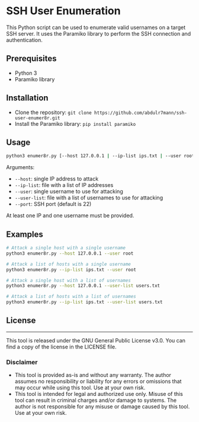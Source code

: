 # SSH User Enumeration

This Python script can be used to enumerate valid usernames on a target SSH server. It uses the Paramiko library to perform the SSH connection and authentication.
## Prerequisites

- Python 3
- Paramiko library

## Installation

- Clone the repository: `git clone https://github.com/abdulr7mann/ssh-user-enumer8r.git`
- Install the Paramiko library: `pip install paramiko`

## Usage
```bash 
python3 enumer8r.py [--host 127.0.0.1 | --ip-list ips.txt | --user root | --user-list users.txt] [--port 22]
```
Arguments:

- `--host`: single IP address to attack
- `--ip-list`: file with a list of IP addresses
- `--user`: single username to use for attacking
- `--user-list`: file with a list of usernames to use for attacking
- `--port`: SSH port (default is 22)

At least one IP and one username must be provided.
## Examples
```bash 
# Attack a single host with a single username
python3 enumer8r.py --host 127.0.0.1 --user root

# Attack a list of hosts with a single username
python3 enumer8r.py --ip-list ips.txt --user root

# Attack a single host with a list of usernames
python3 enumer8r.py --host 127.0.0.1 --user-list users.txt

# Attack a list of hosts with a list of usernames
python3 enumer8r.py --ip-list ips.txt --user-list users.txt
```


## License
-------
This tool is released under the GNU General Public License v3.0. You can find a copy of the license in the LICENSE file.

### Disclaimer
- This tool is provided as-is and without any warranty. The author assumes no responsibility or liability for any errors or omissions that may occur while using this tool. Use at your own risk.
- This tool is intended for legal and authorized use only. Misuse of this tool can result in criminal charges and/or damage to systems. The author is not responsible for any misuse or damage caused by this tool. Use at your own risk.

